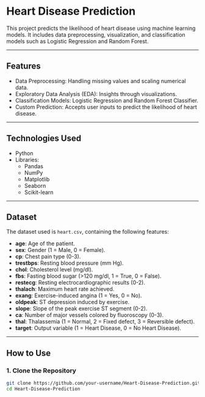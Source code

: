 # Heart Disease Prediction

This project predicts the likelihood of heart disease using machine learning models. It includes data preprocessing, visualization, and classification models such as Logistic Regression and Random Forest.

---

## Features
- Data Preprocessing: Handling missing values and scaling numerical data.
- Exploratory Data Analysis (EDA): Insights through visualizations.
- Classification Models: Logistic Regression and Random Forest Classifier.
- Custom Prediction: Accepts user inputs to predict the likelihood of heart disease.

---

## Technologies Used
- Python
- Libraries:
  - Pandas
  - NumPy
  - Matplotlib
  - Seaborn
  - Scikit-learn

---

## Dataset
The dataset used is `heart.csv`, containing the following features:
- **age**: Age of the patient.
- **sex**: Gender (1 = Male, 0 = Female).
- **cp**: Chest pain type (0-3).
- **trestbps**: Resting blood pressure (mm Hg).
- **chol**: Cholesterol level (mg/dl).
- **fbs**: Fasting blood sugar (>120 mg/dl, 1 = True, 0 = False).
- **restecg**: Resting electrocardiographic results (0-2).
- **thalach**: Maximum heart rate achieved.
- **exang**: Exercise-induced angina (1 = Yes, 0 = No).
- **oldpeak**: ST depression induced by exercise.
- **slope**: Slope of the peak exercise ST segment (0-2).
- **ca**: Number of major vessels colored by fluoroscopy (0-3).
- **thal**: Thalassemia (1 = Normal, 2 = Fixed defect, 3 = Reversible defect).
- **target**: Output variable (1 = Heart Disease, 0 = No Heart Disease).

---

## How to Use
### 1. Clone the Repository
```bash
git clone https://github.com/your-username/Heart-Disease-Prediction.git
cd Heart-Disease-Prediction
